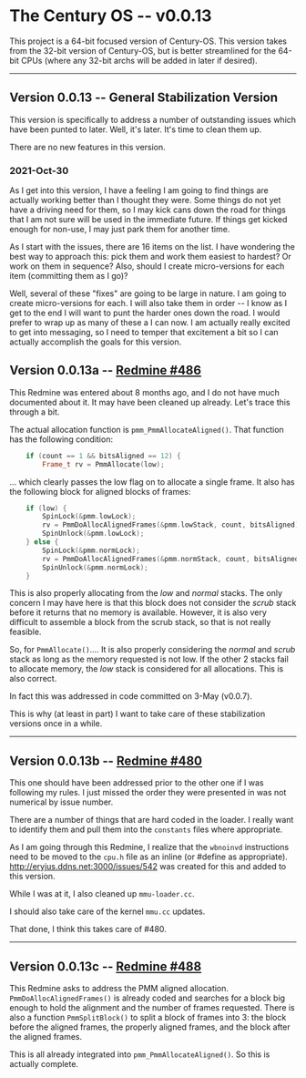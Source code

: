# The Century OS -- v0.0.13

This project is a 64-bit focused version of Century-OS.  This version takes from the 32-bit version of Century-OS, but is better streamlined for the 64-bit CPUs (where any 32-bit archs will be added in later if desired).


---

## Version 0.0.13 -- General Stabilization Version

This version is specifically to address a number of outstanding issues which have been punted to later.  Well, it's later.  It's time to clean them up.

There are no new features in this version.


### 2021-Oct-30

As I get into this version, I have a feeling I am going to find things are actually working better than I thought they were.  Some things do not yet have a driving need for them, so I may kick cans down the road for things that I am not sure will be used in the immediate future.  If things get kicked enough for non-use, I may just park them for another time.

As I start with the issues, there are 16 items on the list.  I have wondering the best way to approach this: pick them and work them easiest to hardest?  Or work on them in sequence?  Also, should I create micro-versions for each item (committing them as I go)?

Well, several of these "fixes" are going to be large in nature.  I am going to create micro-versions for each.  I will also take them in order -- I know as I get to the end I will want to punt the harder ones down the road.  I would prefer to wrap up as many of these a I can now.  I am actually really excited to get into messaging, so I need to temper that excitement a bit so I can actually accomplish the goals for this version.


## Version 0.0.13a -- [Redmine #486](http://eryjus.ddns.net:3000/issues/486)

This Redmine was entered about 8 months ago, and I do not have much documented about it.  It may have been cleaned up already.  Let's trace this through a bit.

The actual allocation function is `pmm_PmmAllocateAligned()`.  That function has the following condition:

```c++
    if (count == 1 && bitsAligned == 12) {
        Frame_t rv = PmmAllocate(low);
```

... which clearly passes the low flag on to allocate a single frame.  It also has the following block for aligned blocks of frames:

```c++
    if (low) {
        SpinLock(&pmm.lowLock);
        rv = PmmDoAllocAlignedFrames(&pmm.lowStack, count, bitsAligned);
        SpinUnlock(&pmm.lowLock);
    } else {
        SpinLock(&pmm.normLock);
        rv = PmmDoAllocAlignedFrames(&pmm.normStack, count, bitsAligned);
        SpinUnlock(&pmm.normLock);
    }
```

This is also properly allocating from the *low* and *normal* stacks.  The only concern I may have here is that this block does not consider the *scrub* stack before it returns that no memory is available.  However, it is also very difficult to assemble a block from the scrub stack, so that is not really feasible.

So, for `PmmAllocate()`....  It is also properly considering the *normal* and *scrub* stack as long as the memory requested is not low.  If the other 2 stacks fail to allocate memory, the *low* stack is considered for all allocations.  This is also correct.

In fact this was addressed in code committed on 3-May (v0.0.7).

This is why (at least in part) I want to take care of these stabilization versions once in a while.


---

## Version 0.0.13b -- [Redmine #480](http://eryjus.ddns.net:3000/issues/480)

This one should have been addressed prior to the other one if I was following my rules.  I just missed the order they were presented in was not numerical by issue number.

There are a number of things that are hard coded in the loader.  I really want to identify them and pull them into the `constants` files where appropriate.

As I am going through this Redmine, I realize that the `wbnoinvd` instructions need to be moved to the `cpu.h` file as an inline (or #define as appropriate).  http://eryjus.ddns.net:3000/issues/542 was created for this and added to this version.

While I was at it, I also cleaned up `mmu-loader.cc`.

I should also take care of the kernel `mmu.cc` updates.

That done, I think this takes care of #480.


---

## Version 0.0.13c -- [Redmine #488](http://eryjus.ddns.net:3000/issues/488)

This Redmine asks to address the PMM aligned allocation.  `PmmDoAllocAlignedFrames()` is already coded and searches for a block big enough to hold the alignment and the number of frames requested.  There is also a function `PmmSplitBlock()` to split a block of frames into 3: the block before the aligned frames, the properly aligned frames, and the block after the aligned frames.

This is all already integrated into `pmm_PmmAllocateAligned()`.  So this is actually complete.


